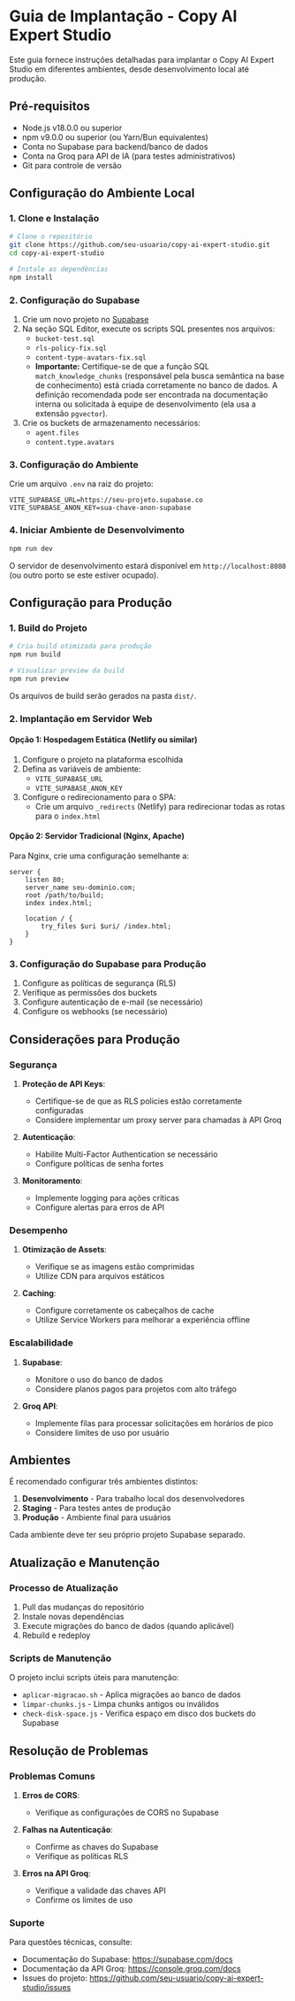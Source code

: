 # Guia de Implantação - Copy AI Expert Studio

Este guia fornece instruções detalhadas para implantar o Copy AI Expert Studio em diferentes ambientes, desde desenvolvimento local até produção.

## Pré-requisitos

- Node.js v18.0.0 ou superior
- npm v9.0.0 ou superior (ou Yarn/Bun equivalentes)
- Conta no Supabase para backend/banco de dados
- Conta na Groq para API de IA (para testes administrativos)
- Git para controle de versão

## Configuração do Ambiente Local

### 1. Clone e Instalação

```bash
# Clone o repositório
git clone https://github.com/seu-usuario/copy-ai-expert-studio.git
cd copy-ai-expert-studio

# Instale as dependências
npm install
```

### 2. Configuração do Supabase

1. Crie um novo projeto no [Supabase](https://supabase.com)
2. Na seção SQL Editor, execute os scripts SQL presentes nos arquivos:
   - `bucket-test.sql`
   - `rls-policy-fix.sql`
   - `content-type-avatars-fix.sql`
   - **Importante:** Certifique-se de que a função SQL `match_knowledge_chunks` (responsável pela busca semântica na base de conhecimento) está criada corretamente no banco de dados. A definição recomendada pode ser encontrada na documentação interna ou solicitada à equipe de desenvolvimento (ela usa a extensão `pgvector`).
3. Crie os buckets de armazenamento necessários:
   - `agent.files`
   - `content.type.avatars`

### 3. Configuração do Ambiente

Crie um arquivo `.env` na raiz do projeto:

```
VITE_SUPABASE_URL=https://seu-projeto.supabase.co
VITE_SUPABASE_ANON_KEY=sua-chave-anon-supabase
```

### 4. Iniciar Ambiente de Desenvolvimento

```bash
npm run dev
```

O servidor de desenvolvimento estará disponível em `http://localhost:8080` (ou outro porto se este estiver ocupado).

## Configuração para Produção

### 1. Build do Projeto

```bash
# Cria build otimizada para produção
npm run build

# Visualizar preview da build
npm run preview
```

Os arquivos de build serão gerados na pasta `dist/`.

### 2. Implantação em Servidor Web

#### Opção 1: Hospedagem Estática (Netlify ou similar)

1. Configure o projeto na plataforma escolhida
2. Defina as variáveis de ambiente:
   - `VITE_SUPABASE_URL`
   - `VITE_SUPABASE_ANON_KEY`
3. Configure o redirecionamento para o SPA:
   - Crie um arquivo `_redirects` (Netlify) para redirecionar todas as rotas para o `index.html`

#### Opção 2: Servidor Tradicional (Nginx, Apache)

Para Nginx, crie uma configuração semelhante a:

```nginx
server {
    listen 80;
    server_name seu-dominio.com;
    root /path/to/build;
    index index.html;

    location / {
        try_files $uri $uri/ /index.html;
    }
}
```

### 3. Configuração do Supabase para Produção

1. Configure as políticas de segurança (RLS)
2. Verifique as permissões dos buckets
3. Configure autenticação de e-mail (se necessário)
4. Configure os webhooks (se necessário)

## Considerações para Produção

### Segurança

1. **Proteção de API Keys**:
   - Certifique-se de que as RLS policies estão corretamente configuradas
   - Considere implementar um proxy server para chamadas à API Groq

2. **Autenticação**:
   - Habilite Multi-Factor Authentication se necessário
   - Configure políticas de senha fortes

3. **Monitoramento**:
   - Implemente logging para ações críticas
   - Configure alertas para erros de API

### Desempenho

1. **Otimização de Assets**:
   - Verifique se as imagens estão comprimidas
   - Utilize CDN para arquivos estáticos

2. **Caching**:
   - Configure corretamente os cabeçalhos de cache
   - Utilize Service Workers para melhorar a experiência offline

### Escalabilidade

1. **Supabase**:
   - Monitore o uso do banco de dados
   - Considere planos pagos para projetos com alto tráfego

2. **Groq API**:
   - Implemente filas para processar solicitações em horários de pico
   - Considere limites de uso por usuário

## Ambientes

É recomendado configurar três ambientes distintos:

1. **Desenvolvimento** - Para trabalho local dos desenvolvedores
2. **Staging** - Para testes antes de produção
3. **Produção** - Ambiente final para usuários

Cada ambiente deve ter seu próprio projeto Supabase separado.

## Atualização e Manutenção

### Processo de Atualização

1. Pull das mudanças do repositório
2. Instale novas dependências
3. Execute migrações do banco de dados (quando aplicável)
4. Rebuild e redeploy

### Scripts de Manutenção

O projeto inclui scripts úteis para manutenção:

- `aplicar-migracao.sh` - Aplica migrações ao banco de dados
- `limpar-chunks.js` - Limpa chunks antigos ou inválidos
- `check-disk-space.js` - Verifica espaço em disco dos buckets do Supabase

## Resolução de Problemas

### Problemas Comuns

1. **Erros de CORS**:
   - Verifique as configurações de CORS no Supabase

2. **Falhas na Autenticação**:
   - Confirme as chaves do Supabase
   - Verifique as políticas RLS

3. **Erros na API Groq**:
   - Verifique a validade das chaves API
   - Confirme os limites de uso

### Suporte

Para questões técnicas, consulte:

- Documentação do Supabase: https://supabase.com/docs
- Documentação da API Groq: https://console.groq.com/docs
- Issues do projeto: https://github.com/seu-usuario/copy-ai-expert-studio/issues 